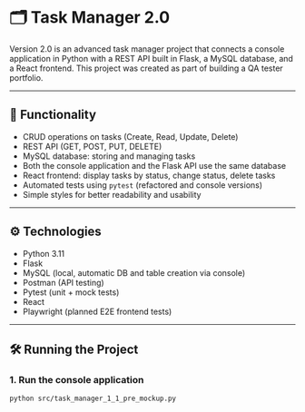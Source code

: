 # 🗂 Task Manager 2.0

Version 2.0 is an advanced task manager project that connects a console application in Python with a REST API built in Flask, a MySQL database, and a React frontend. This project was created as part of building a QA tester portfolio.

---

## 🚀 Functionality

- CRUD operations on tasks (Create, Read, Update, Delete)
- REST API (GET, POST, PUT, DELETE)
- MySQL database: storing and managing tasks
- Both the console application and the Flask API use the same database
- React frontend: display tasks by status, change status, delete tasks
- Automated tests using `pytest` (refactored and console versions)
- Simple styles for better readability and usability

---

## ⚙️ Technologies

- Python 3.11
- Flask
- MySQL (local, automatic DB and table creation via console)
- Postman (API testing)
- Pytest (unit + mock tests)
- React
- Playwright (planned E2E frontend tests)

---

## 🛠️ Running the Project

### 1. Run the console application

```bash
python src/task_manager_1_1_pre_mockup.py

